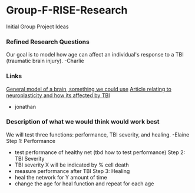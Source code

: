 

# Group-F-RISE-Research
Initial Group Project Ideas 

### Refined Research Questions 
Our goal is to model how age can affect an individual's response to a TBI (traumatic brain injury). -Charlie

### Links
[General model of a brain, something we could use](https://senselab.med.yale.edu/modeldb/ShowModel?model=147487#tabs-1)
[Article relating to neuroplasticity and how its affected by TBI](https://www.rainbowrehab.com/neuroplasticity-aquired-brain-injury/)
- jonathan


### Description of what we would think would work best
We will test three functions: performance, TBI severity, and healing. -Elaine
Step 1: Performance
- test performance of healthy net (tbd how to test performance)
Step 2: TBI Severity
- TBI severity X will be indicated by % cell death
- measure performance after TBI
Step 3: Healing
- heal the network for Y amount of time 
- change the age for heal function and repeat for each age
